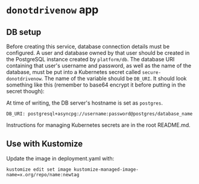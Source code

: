 # `donotdrivenow` app

## DB setup

Before creating this service, database connection details must be configured. A user and database owned by that user
should be created in the PostgreSQL instance created by `platform/db`. The database URI containing that user's username
and password, as well as the name of the database, must be put into a Kubernetes secret called `secure-donotdrivenow`.
The name of the variable should be `DB_URI`. It should look something like this (remember to base64 encrypt it before
putting in the secret though):

At time of writing, the DB server's hostname is set as `postgres`.

```
DB_URI: postgresql+asyncpg://username:password@postgres/database_name
```

Instructions for managing Kubernetes secrets are in the root README.md.

## Use with Kustomize

Update the image in deployment.yaml with:

```shell
kustomize edit set image kustomize-managed-image-name=x.org/repo/name:newtag
```
